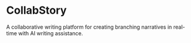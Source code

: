 # CollabStory
A collaborative writing platform for creating branching narratives in real-time with AI writing assistance.
